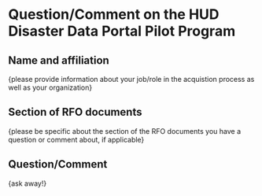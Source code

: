 # Question/Comment on the HUD Disaster Data Portal Pilot Program

## Name and affiliation
{please provide information about your job/role in the acquistion process as well as your organization} 

## Section of RFO documents
{please be specific about the section of the RFO documents you have a question or comment about, if applicable}  

## Question/Comment
{ask away!}